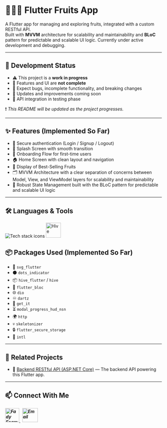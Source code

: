 # 🍎🍌🍉 Flutter Fruits App

A Flutter app for managing and exploring fruits, integrated with a custom RESTful API.  
Built with **MVVM** architecture for scalability and maintainability and **BLoC** pattern for predictable and scalable UI logic.
Currently under active development and debugging.

---

## 🚧 Development Status

- ⚠️ This project is a **work in progress**  
- 🚫 Features and UI are **not complete**  
- 🐞 Expect bugs, incomplete functionality, and breaking changes  
- 🔄 Updates and improvements coming soon
- 🔧 API integration in testing phase

❗ *This README will be updated as the project progresses.*

---

## ✨ Features (Implemented So Far)

- 🔐 Secure authentication (Login / Signup / Logout)  
- 🚀 Splash Screen with smooth transition  
- 🎯 Onboarding Flow for first-time users  
- 🏠 Home Screen with clean layout and navigation  
- 🥇 Display of Best-Selling Fruits
- 🗂️ MVVM Architecture with a clear separation of concerns between Model, View, and ViewModel layers for scalability and maintainability    
- 🧠 Robust State Management built with the BLoC pattern for predictable and scalable UI logic  

---

## 🛠️ Languages & Tools
<p align="left"> 
        <img src="https://skillicons.dev/icons?i=flutter,dart,postman,vscode,git,github" alt="Tech stack icons" />      
	<img src="https://encrypted-tbn0.gstatic.com/images?q=tbn:ANd9GcTMPq4YNrCDzxfBUu7I4wlkncj7XnUgF8rl1A&s" alt="Hive" width="48" height="48"/>
</p

---

## 📦 Packages Used (Implemented So Far)

- 📐 `svg_flutter`  
- ⚫ `dots_indicator`  
- 📦 `hive_flutter` / `hive`  
- 🔁 `flutter_bloc`  
- 🌐 `dio`  
- ♾️ `dartz`  
- 🧩 `get_it`  
- ⏳ `modal_progress_hud_nsn`  
- 🌍 `http`  
- 💀 `skeletonizer`  
- 🔒 `flutter_secure_storage`  
- 📅 `intl`  

---

## 🔗 Related Projects

- 🔧 [Backend RESTful API (ASP.NET Core)](https://github.com/Fady-Esam/fruits-api-aspnetcore) — The backend API powering this Flutter app.

---

## 📫 Connect With Me
<h5 align="left"> 
<a href="https://www.linkedin.com/in/fady-esam/" target="_blank"> 
  <img src="https://raw.githubusercontent.com/rahuldkjain/github-profile-readme-generator/master/src/images/icons/Social/linked-in-alt.svg" alt="Fady Esam" height="45" width="45" /> 
  </a> 
   &nbsp;
  <a href="mailto:fady.esam.0101@gmail.com" target="_blank"> 
    <img src="https://cdn-icons-png.flaticon.com/512/732/732200.png" alt="Email" height="45" width="50" /> 
</a> 
</h5>

